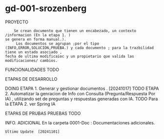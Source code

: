 # gd-001-srozenberg

PROYECTO

        Se crean documento que tienen un encabezado, un contexto /informacion (En la etapa 1. )
    se genera en forma manual.).
         Los documentos se agrupan ;por el tipo (INFO,ERROR,SOLUCION,PRUEBA.) y cada documento ; para la trazbilidad tiene un estado asociado ,
    fecha de ultima modificaioc y un propietario que valida las modificaciones/ cambios.

FUNCIONALIDADES    TODO

ETAPAS DE DESARROLLO

DOING           ETAPA 1. Generar y gestionar documentos . [20241017]
TODO            ETAPA 2. Automatizar la genracion de Info  con  Consulta (Pregunta/Respuesta Por IA)  , utilizando set de preguntas y respuestas generadas con IA.
TODO            Para la ETAPA 2. ver Spring IA

ETAPAS DE PRUBAS
PRUEBAS            TODO

INFO. ADICIONAL
    En la carpeta 0001-Doc : Documentaciones adicionales.

    Ultimo Update  [20241101]
                
